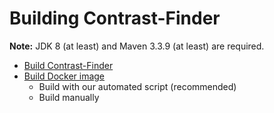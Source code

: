 # Building Contrast-Finder

**Note:** JDK 8 (at least) and Maven 3.3.9 (at least) are required.

* [Build Contrast-Finder](Build_contrast-finer.md)
* [Build Docker image](Build_Docker_image.md)
  * Build with our automated script (recommended)
  * Build manually

